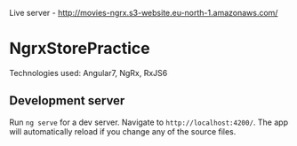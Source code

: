 Live server - http://movies-ngrx.s3-website.eu-north-1.amazonaws.com/

# NgrxStorePractice

Technologies used: Angular7, NgRx, RxJS6

## Development server

Run `ng serve` for a dev server. Navigate to `http://localhost:4200/`. The app will automatically reload if you change any of the source files.
